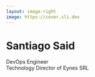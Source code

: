 ```yaml
---
layout: image-right
image: https://cover.sli.dev
---
```


# Santiago Said

DevOps Engineer<br>
Technology Director of Eynes SRL<br>
